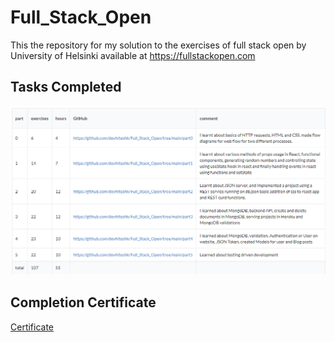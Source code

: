 # Full_Stack_Open
This the repository for my solution to the exercises of full stack open by University of Helsinki available at https://fullstackopen.com

## Tasks Completed

<img src="./part5/tasks done.png">

## Completion Certificate

[Certificate](https://studies.cs.helsinki.fi/stats/api/certificate/fullstackopen/en/4f2480478456f7a671715f255353229a)
